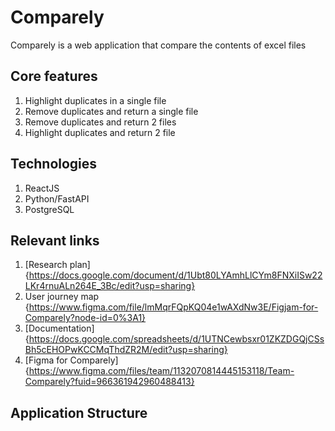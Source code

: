 # Comparely

Comparely is a web application that compare the contents of excel files

## Core features

1.  Highlight duplicates in a single file
2.  Remove duplicates and return a single file
3.  Remove duplicates and return 2 files
4.  Highlight duplicates and return 2 file

## Technologies

1.  ReactJS
2.  Python/FastAPI
3.  PostgreSQL

## Relevant links

1.  [Research plan] {https://docs.google.com/document/d/1Ubt80LYAmhLlCYm8FNXiISw22LKr4rnuALn264E_3Bc/edit?usp=sharing}
2.  User journey map {https://www.figma.com/file/lmMqrFQpKQ04e1wAXdNw3E/Figjam-for-Comparely?node-id=0%3A1}
3.  [Documentation] {https://docs.google.com/spreadsheets/d/1UTNCewbsxr01ZKZDGQjCSsBh5cEHOPwKCCMqThdZR2M/edit?usp=sharing}
4.  [Figma for Comparely] {https://www.figma.com/files/team/1132070814445153118/Team-Comparely?fuid=966361942960488413}

## Application Structure


